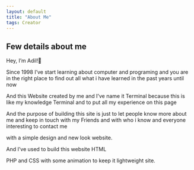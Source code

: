 ```yaml
---
layout: default
title: "About Me"
tags: Creator
---
```


## Few details about me


Hey, I’m Adil!👋

Since 1998 I’ve start learning about computer and programing and you are in the right place to find out all what i have learned in the past years until now

And this Website created by me and I’ve name it Terminal because this is like my knowledge Terminal and to put all my experience on this page

And the purpose of building this site is just to let people know more about me and keep in touch with my Friends and with who i know and everyone interesting to contact me

with a simple design and new look website.

And I’ve used to build this website HTML

PHP and CSS with some animation to keep it lightweight site.
